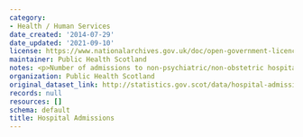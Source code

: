 ```yaml
---
category:
- Health / Human Services
date_created: '2014-07-29'
date_updated: '2021-09-10'
license: https://www.nationalarchives.gov.uk/doc/open-government-licence/version/3/
maintainer: Public Health Scotland
notes: <p>Number of admissions to non-psychiatric/non-obstetric hospitals in Scotland.</p>
organization: Public Health Scotland
original_dataset_link: http://statistics.gov.scot/data/hospital-admissions
records: null
resources: []
schema: default
title: Hospital Admissions
---
```

